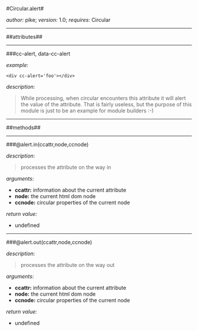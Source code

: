 #Circular.alert#

*author:* pike; *version:* 1.0; *requires:* Circular

----

##attributes##

----

###cc-alert, data-cc-alert

*example:* 

``<div cc-alert='foo'></div>``

*description:*

> While processing, when circular encounters this attribute
> it will alert the value of the attribute. That is fairly
> useless, but the purpose of this module is just to be an
> example for module builders :-)

----

##methods##

----

###@alert.in(ccattr,node,ccnode)

*description:*

>processes the attribute on the way in
	
*arguments:*
	
- **ccattr:** information about the current attribute
- **node:** the current html dom node
- **ccnode:** circular properties of the current node
			
*return value:* 

- undefined
		
----

###@alert.out(ccattr,node,ccnode)

*description:*
>processes the attribute on the way out
	
*arguments:*
	
- **ccattr:** information about the current attribute
- **node:** the current html dom node
- **ccnode:** circular properties of the current node
			
*return value:* 

- undefined